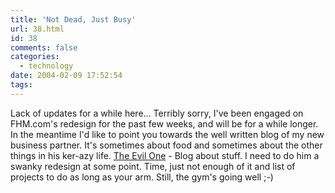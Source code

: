 ```yaml
---
title: 'Not Dead, Just Busy'
url: 38.html
id: 38
comments: false
categories:
  - technology
date: 2004-02-09 17:52:54
tags:
---
```


Lack of updates for a while here... Terribly sorry, I've been engaged on FHM.com's redesign for the past few weeks, and will be for a while longer. In the meantime I'd like to point you towards the well written blog of my new business partner. It's sometimes about food and sometimes about the other things in his ker-azy life. [The Evil One](http://www.neuromantics.net/bert/) \- Blog about stuff. I need to do him a swanky redesign at some point. Time, just not enough of it and list of projects to do as long as your arm. Still, the gym's going well ;-)
